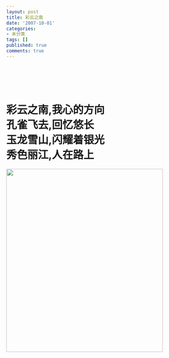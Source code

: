```yaml
---
layout: post
title: 彩云之南
date: '2007-10-01'
categories:
- 未分类
tags: []
published: true
comments: true
---
```

<p><h1>&nbsp;&nbsp;</h1>
<h1>彩云之南,我心的方向&nbsp;<br />
孔雀飞去,回忆悠长&nbsp;<br />
玉龙雪山,闪耀着银光&nbsp;<br />
秀色丽江,人在路上&nbsp;</h1><img src="/image.axd?picture=200710101.jpg" alt="" width="416" height="488" /> 
</p>
